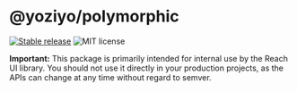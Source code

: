 # @yoziyo/polymorphic

[![Stable release](https://img.shields.io/npm/v/@yoziyo/polymorphic.svg)](https://npm.im/@yoziyo/polymorphic) ![MIT license](https://badgen.now.sh/badge/license/MIT)

**Important:** This package is primarily intended for internal use by the Reach UI library. You should not use it directly in your production projects, as the APIs can change at any time without regard to semver.
